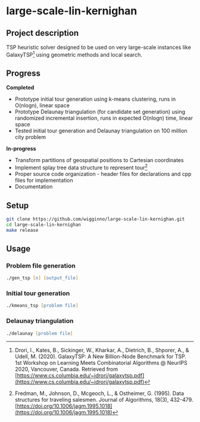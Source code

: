 # large-scale-lin-kernighan

## Project description

TSP heuristic solver designed to be used on very large-scale instances like GalaxyTSP[^1] using geometric methods and local search.

## Progress

**Completed**
- Prototype initial tour generation using k-means clustering, runs in  O(nlogn), linear space
- Prototype Delaunay triangulation (for candidate set generation) using randomized incremental insertion, runs in expected O(nlogn) time, linear space
- Tested initial tour generation and Delaunay triangulation on 100 million city problem

**In-progress**
- Transform partitions of geospatial positions to Cartesian coordinates
- Implement splay tree data structure to represent tour[^2]
- Proper source code organization - header files for declarations and cpp files for implementation
- Documentation

## Setup

```zsh
git clone https://github.com/wigginno/large-scale-lin-kernighan.git
cd large-scale-lin-kernighan
make release
```

## Usage

### Problem file generation
```zsh
./gen_tsp [n] [output_file]
```

### Initial tour generation
```zsh
./kmeans_tsp [problem file]
```

### Delaunay triangulation
```zsh
./delaunay [problem file]
```

[^1]: Drori, I., Kates, B., Sickinger, W., Kharkar, A., Dietrich, B., Shporer, A., & Udell, M. (2020). GalaxyTSP: A New Billion-Node Benchmark for TSP. 1st Workshop on Learning Meets Combinatorial Algorithms @ NeurIPS 2020, Vancouver, Canada. Retrieved from [https://www.cs.columbia.edu/~idrori/galaxytsp.pdf](https://www.cs.columbia.edu/~idrori/galaxytsp.pdf)

[^2]: Fredman, M., Johnson, D., Mcgeoch, L., & Ostheimer, G. (1995). Data structures for traveling salesmen. Journal of Algorithms, 18(3), 432-479. [https://doi.org/10.1006/jagm.1995.1018](https://doi.org/10.1006/jagm.1995.1018)
